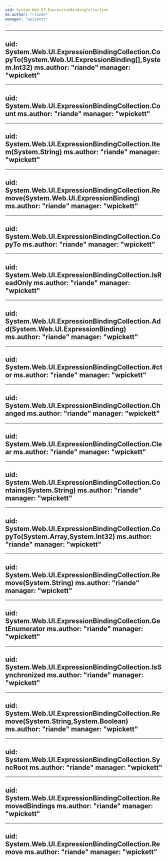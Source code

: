 ```yaml
---
uid: System.Web.UI.ExpressionBindingCollection
ms.author: "riande"
manager: "wpickett"
---
```


---
uid: System.Web.UI.ExpressionBindingCollection.CopyTo(System.Web.UI.ExpressionBinding[],System.Int32)
ms.author: "riande"
manager: "wpickett"
---

---
uid: System.Web.UI.ExpressionBindingCollection.Count
ms.author: "riande"
manager: "wpickett"
---

---
uid: System.Web.UI.ExpressionBindingCollection.Item(System.String)
ms.author: "riande"
manager: "wpickett"
---

---
uid: System.Web.UI.ExpressionBindingCollection.Remove(System.Web.UI.ExpressionBinding)
ms.author: "riande"
manager: "wpickett"
---

---
uid: System.Web.UI.ExpressionBindingCollection.CopyTo
ms.author: "riande"
manager: "wpickett"
---

---
uid: System.Web.UI.ExpressionBindingCollection.IsReadOnly
ms.author: "riande"
manager: "wpickett"
---

---
uid: System.Web.UI.ExpressionBindingCollection.Add(System.Web.UI.ExpressionBinding)
ms.author: "riande"
manager: "wpickett"
---

---
uid: System.Web.UI.ExpressionBindingCollection.#ctor
ms.author: "riande"
manager: "wpickett"
---

---
uid: System.Web.UI.ExpressionBindingCollection.Changed
ms.author: "riande"
manager: "wpickett"
---

---
uid: System.Web.UI.ExpressionBindingCollection.Clear
ms.author: "riande"
manager: "wpickett"
---

---
uid: System.Web.UI.ExpressionBindingCollection.Contains(System.String)
ms.author: "riande"
manager: "wpickett"
---

---
uid: System.Web.UI.ExpressionBindingCollection.CopyTo(System.Array,System.Int32)
ms.author: "riande"
manager: "wpickett"
---

---
uid: System.Web.UI.ExpressionBindingCollection.Remove(System.String)
ms.author: "riande"
manager: "wpickett"
---

---
uid: System.Web.UI.ExpressionBindingCollection.GetEnumerator
ms.author: "riande"
manager: "wpickett"
---

---
uid: System.Web.UI.ExpressionBindingCollection.IsSynchronized
ms.author: "riande"
manager: "wpickett"
---

---
uid: System.Web.UI.ExpressionBindingCollection.Remove(System.String,System.Boolean)
ms.author: "riande"
manager: "wpickett"
---

---
uid: System.Web.UI.ExpressionBindingCollection.SyncRoot
ms.author: "riande"
manager: "wpickett"
---

---
uid: System.Web.UI.ExpressionBindingCollection.RemovedBindings
ms.author: "riande"
manager: "wpickett"
---

---
uid: System.Web.UI.ExpressionBindingCollection.Remove
ms.author: "riande"
manager: "wpickett"
---
